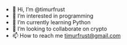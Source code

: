 - 👋 Hi, I’m @timurfrust
- 👀 I’m interested in programming
- 🌱 I’m currently learning Python
- 💞️ I’m looking to collaborate on crypto
- 📫 How to reach me timurfrust@gmail.com

<!---
timurfrust/timurfrust is a ✨ special ✨ repository because its `README.md` (this file) appears on your GitHub profile.
You can click the Preview link to take a look at your changes.
--->
